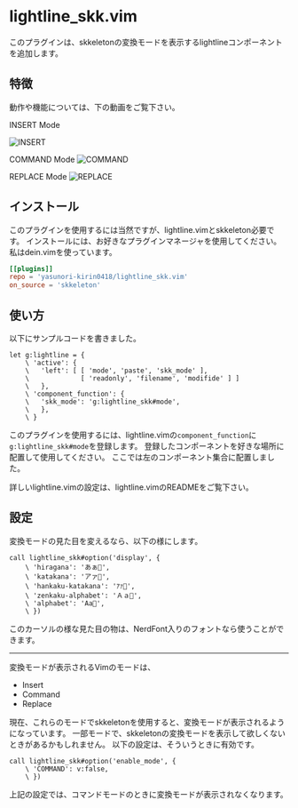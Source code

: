 # lightline_skk.vim

このプラグインは、skkeletonの変換モードを表示するlightlineコンポーネントを追加します。


## 特徴

動作や機能については、下の動画をご覧下さい。

INSERT Mode
<!-- この辺にlightline_skk.vimが動いている良い感じの動画を…… -->
![INSERT](https://user-images.githubusercontent.com/74786563/153974503-7dd17e3a-db6f-4a6d-b3c3-739f56c9a864.gif)

COMMAND Mode
![COMMAND](https://user-images.githubusercontent.com/74786563/153974556-71b5ce42-ed04-4225-9734-ca7ae4ca0648.gif)

REPLACE Mode
![REPLACE](https://user-images.githubusercontent.com/74786563/153974565-d276a074-9462-4170-a334-bcfc533db5b1.gif)


## インストール

このプラグインを使用するには当然ですが、lightline.vimとskkeleton必要です。
インストールには、お好きなプラグインマネージャを使用してください。
私はdein.vimを使っています。

```toml:lazy.toml
[[plugins]]
repo = 'yasunori-kirin0418/lightline_skk.vim'
on_source = 'skkeleton'
```


## 使い方

以下にサンプルコードを書きました。

```vim:.vimrc
let g:lightline = {
    \ 'active': {
    \   'left': [ [ 'mode', 'paste', 'skk_mode' ],
    \             [ 'readonly', 'filename', 'modifide' ] ]
    \   },
    \ 'component_function': {
    \   'skk_mode': 'g:lightline_skk#mode',
    \   },
    \ }
```

このプラグインを使用するには、lightline.vimの`component_function`に`g:lightline_skk#mode`を登録します。
登録したコンポーネントを好きな場所に配置して使用してください。
ここでは左のコンポーネント集合に配置しました。

詳しいlightline.vimの設定は、lightline.vimのREADMEをご覧下さい。


## 設定

<!-- ここにも良い感じの動画をセット…… -->

変換モードの見た目を変えるなら、以下の様にします。

```vim:.vimrc
call lightline_skk#option('display', {
    \ 'hiragana': 'あぁ﫦',
    \ 'katakana': 'アァ﫦',
    \ 'hankaku-katakana': 'ｱｧ﫦',
    \ 'zenkaku-alphabet': 'Ａａ﫦',
    \ 'alphabet': 'Aa﫦',
    \ })
```

このカーソルの様な見た目の物は、NerdFont入りのフォントなら使うことができます。

---

<!-- ここにも良い感じの動画をセット…… -->

変換モードが表示されるVimのモードは、

- Insert
- Command
- Replace

現在、これらのモードでskkeletonを使用すると、変換モードが表示されるようになっています。
一部モードで、skkeletonの変換モードを表示して欲しくないときがあるかもしれません。
以下の設定は、そういうときに有効です。

```vim:.vimrc
call lightline_skk#option('enable_mode', {
    \ 'COMMAND': v:false,
    \ })
```

上記の設定では、コマンドモードのときに変換モードが表示されなくなります。
